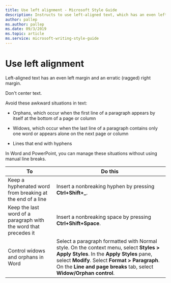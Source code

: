 ```yaml
---
title: Use left alignment - Microsoft Style Guide
description: Instructs to use left-aligned text, which has an even left margin and an erratic (ragged) right margin.
author: pallep
ms.author: pallep
ms.date: 09/3/2019
ms.topic: article
ms.service: microsoft-writing-style-guide
---
```


# Use left alignment

Left-aligned text has an even left margin and an erratic (ragged) right margin. 

Don't center text. 

Avoid these awkward situations in text:

  - Orphans, which occur when the first line of a paragraph appears by itself at the bottom of a page or column  

  - Widows, which occur when the last line of a paragraph contains only one word or appears alone on the next page or column  

  - Lines that end with hyphens

In Word and PowerPoint, you can manage these situations without using manual line breaks.


|                              **To**                              |                                                                                                                         **Do this**                                                                                                                          |
|------------------------------------------------------------------|--------------------------------------------------------------------------------------------------------------------------------------------------------------------------------------------------------------------------------------------------------------|
|    Keep a hyphenated word from breaking at the end of a line     |                                                                                                    Insert a nonbreaking hyphen by pressing **Ctrl+Shift+_**.                                                                                                     |
| Keep the last word of a paragraph with the word that precedes it |                                                                                                   Insert a nonbreaking space by pressing **Ctrl+Shift+Space**.                                                                                                   |
|                Control widows and orphans in Word                | Select a paragraph formatted with Normal style. On the context menu, select **Styles > Apply Styles**. In the **Apply Styles** pane, select **Modify**. Select **Format > Paragraph**. On the **Line and page breaks** tab, select **Widow/Orphan control**. |

